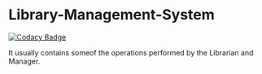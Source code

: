 # Library-Management-System

[![Codacy Badge](https://api.codacy.com/project/badge/Grade/3c73e2b0e1614ccc90fbbee93607f217)](https://app.codacy.com/gh/99002665/Library-Management-System?utm_source=github.com&utm_medium=referral&utm_content=99002665/Library-Management-System&utm_campaign=Badge_Grade)

It usually contains someof the operations performed by the Librarian and Manager.

